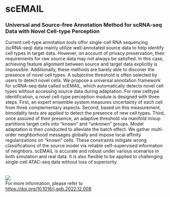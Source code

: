 # scEMAIL
### Universal and Source-free Annotation Method for scRNA-seq Data with Novel Cell-type Perception

Current cell-type annotation tools offor single-cell RNA sequencing (scRNA-seq) data mainly utilize well-annotated source data to help identify cell types in target data. However, on account of privacy preservation, their requirements for raw source data may not always be satisfied. In this case, achieving feature alignment between source and target data explicitly is impossible. Additionally, these methods are barely able to discover the presence of novel cell types. A subjective threshold is often selected by users to detect novel cells. We propose a universal annotation framework for scRNA-seq data called scEMAIL, which automatically detects novel cell types without accessing source data during adaptation. For new celltype identification, a novel cell-type perception module is designed with three steps. First, an expert ensemble system measures uncertainty of each cell from three complementary aspects. Second, based on this measurement, bimodality tests are applied to detect the presence of new cell types. Third, once assured of their presence, an adaptive threshold via manifold mixup partitions target cells into “known” and “unknown” groups. Model adaptation is then conducted to alleviate the batch effect. We gather multi-order neighborhood messages globally and impose local affinity regularizations on “known” cells. These constraints mitigate wrong classifications of the source model via reliable self-supervised information of neighbors. scEMAIL is accurate and robust under various scenarios in both simulation and real data. It is also flexible to be applied to challenging single-cell ATAC-seq data without loss of superiority.<br>  
<br> ![](https://ars.els-cdn.com/content/image/1-s2.0-S1672022922001747-gr1.jpg)
<br> 
For more information, please refer to https://doi.org/10.1016/j.gpb.2022.12.008
